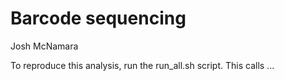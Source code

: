 # Barcode sequencing
Josh McNamara

To reproduce this analysis, run the run_all.sh script. This calls ...
